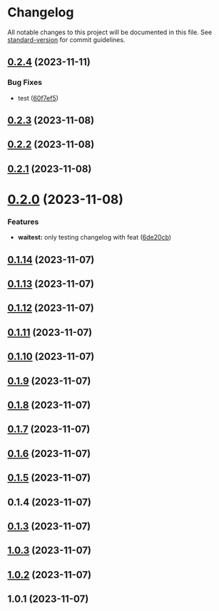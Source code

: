 # Changelog

All notable changes to this project will be documented in this file. See [standard-version](https://github.com/conventional-changelog/standard-version) for commit guidelines.

## [0.2.4](https://github.com/WailanTirajoh/waitest-gem/compare/v0.2.3...v0.2.4) (2023-11-11)


### Bug Fixes

* test ([60f7ef5](https://github.com/WailanTirajoh/waitest-gem/commit/60f7ef50ecf796846d53576a49b218e93fb1ac3c))



## [0.2.3](https://github.com/WailanTirajoh/waitest-gem/compare/v0.2.2...v0.2.3) (2023-11-08)



## [0.2.2](https://github.com/WailanTirajoh/waitest-gem/compare/v0.2.1...v0.2.2) (2023-11-08)



## [0.2.1](https://github.com/WailanTirajoh/waitest-gem/compare/v0.2.0...v0.2.1) (2023-11-08)



# [0.2.0](https://github.com/WailanTirajoh/waitest-gem/compare/v0.1.14...v0.2.0) (2023-11-08)


### Features

* **waitest:** only testing changelog with feat ([6de20cb](https://github.com/WailanTirajoh/waitest-gem/commit/6de20cb46d46e57cd6cccfca08a884d91c33d8f9))



## [0.1.14](https://github.com/WailanTirajoh/waitest-gem/compare/v0.1.13...v0.1.14) (2023-11-07)



## [0.1.13](https://github.com/WailanTirajoh/waitest-gem/compare/v0.1.12...v0.1.13) (2023-11-07)



## [0.1.12](https://github.com/WailanTirajoh/waitest-gem/compare/v0.1.11...v0.1.12) (2023-11-07)



## [0.1.11](https://github.com/WailanTirajoh/waitest-gem/compare/v0.1.10...v0.1.11) (2023-11-07)



## [0.1.10](https://github.com/WailanTirajoh/waitest-gem/compare/v0.1.9...v0.1.10) (2023-11-07)



## [0.1.9](https://github.com/WailanTirajoh/waitest-gem/compare/v0.1.8...v0.1.9) (2023-11-07)



## [0.1.8](https://github.com/WailanTirajoh/waitest-gem/compare/v0.1.7...v0.1.8) (2023-11-07)



## [0.1.7](https://github.com/WailanTirajoh/waitest-gem/compare/v0.1.6...v0.1.7) (2023-11-07)



## [0.1.6](https://github.com/WailanTirajoh/waitest-gem/compare/v0.1.5...v0.1.6) (2023-11-07)



## [0.1.5](https://github.com/WailanTirajoh/waitest-gem/compare/v0.1.4...v0.1.5) (2023-11-07)



## 0.1.4 (2023-11-07)



## [0.1.3](https://github.com/WailanTirajoh/waitest-gem/compare/v1.0.3...v0.1.3) (2023-11-07)



## [1.0.3](https://github.com/WailanTirajoh/waitest-gem/compare/v1.0.2...v1.0.3) (2023-11-07)



## [1.0.2](https://github.com/WailanTirajoh/waitest-gem/compare/v1.0.1...v1.0.2) (2023-11-07)



## 1.0.1 (2023-11-07)
